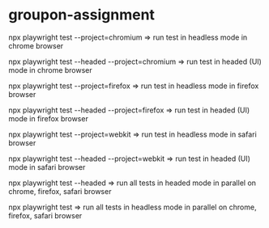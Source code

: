 # groupon-assignment

npx playwright test --project=chromium => run test in headless mode in chrome browser

npx playwright test --headed --project=chromium => run test in headed (UI) mode in chrome browser

npx playwright test --project=firefox => run test in headless mode in firefox browser

npx playwright test --headed --project=firefox => run test in headed (UI) mode in firefox browser

npx playwright test --project=webkit => run test in headless mode in safari browser

npx playwright test --headed --project=webkit => run test in headed (UI) mode in safari browser

npx playwright test --headed => run all tests in headed mode in parallel on chrome, firefox, safari browser

npx playwright test => run all tests in headless mode in parallel on chrome, firefox, safari browser